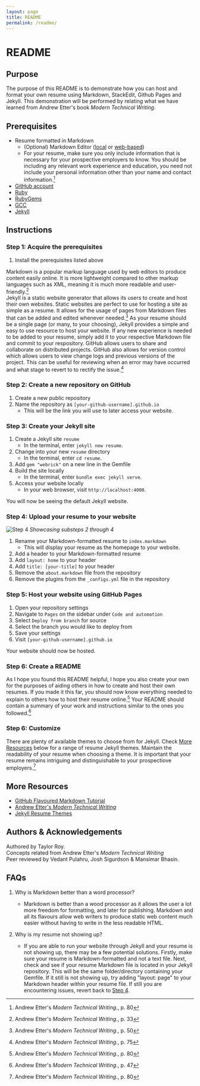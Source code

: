 ```yaml
---
layout: page
title: README
permalink: /readme/
---
```


# README

## Purpose

The purpose of this README is to demonstrate how you can host and format your own resume using Markdown, StackEdit, Github Pages and Jekyll. This demonstration will be performed by relating what we have learned from Andrew Etter's book *Modern Technical Writing*.

## Prerequisites

* Resume formatted in Markdown
  * (Optional) Markdown Editor ([local](https://typora.io/) or [web-based](https://stackedit.io))
  * For your resume, make sure you only include information that is necessary for your prospective employers to know. You should be including any relevant work experience and education, you need not include your personal information other than your name and contact information.[^1]
* [GitHub account](https://github.com/)
* [Ruby](https://www.ruby-lang.org/en/downloads/)
* [RubyGems](https://rubygems.org/pages/download)
* [GCC](https://gcc.gnu.org/install/)
* [Jekyll](https://jekyllrb.com/docs/installation/windows/)

## Instructions

### Step 1: Acquire the prerequisites

1. Install the prerequisites listed above

Markdown is a popular markup language used by web editors to produce content easily online. It is more lightweight compared to other markup languages such as XML, meaning it is much more readable and user-friendly.[^2]<br> 
Jekyll is a static website generator that allows its users to create and host their own websites. Static websites are perfect to use for hosting a site as simple as a resume. It allows for the usage of pages from Markdown files that can be added and edited whenever needed.[^3] As your resume should be a single page (or many, to your choosing), Jekyll provides a simple and easy to use resource to host your website. If any new experience is needed to be added to your resume, simply add it to your respective Markdown file and commit to your respository. 
GitHub allows users to share and collaborate on distributed projects. GitHub also allows for version control which allows users to view change logs and previous versions of the project. This can be useful for reviewing when an error may have occurred and what stage to revert to to rectify the issue.[^4]

### Step 2: Create a new repository on GitHub

1. Create a new public repository
2. Name the repository as `[your-github-username].github.io`
    * This will be the link you will use to later access your website.

### Step 3: Create your Jekyll site

1. Create a Jekyll site `resume`
    * In the terminal, enter `jekyll new resume`.
2. Change into your new `resume` directory
    *  In the terminal, enter `cd resume`.
3. Add `gem "webrick"` on a new line in the Gemfile
4. Build the site locally
    * In the terminal, enter `bundle exec jekyll serve`.
5. Access your website locally
    * In your web browser, visit `http://localhost:4000`.

You will now be seeing the default Jekyll website.

### Step 4: Upload your resume to your website

![Step 4](step4.gif)
*Showcasing substeps 2 through 4*

1. Rename your Markdown-formatted resume to `index.markdown`
    * This will display your resume as the homepage to your website.
2. Add a header to your Markdown-formatted resume
3. Add `layout: home` to your header
4. Add `title: [your-title]` to your header
5. Remove the `about.markdown` file from the repository
6. Remove the plugins from the `_configs.yml` file in the repository

### Step 5: Host your website using GitHub Pages

1. Open your repository settings
2. Navigate to `Pages` on the sidebar under `Code and automation`
3. Select `Deploy from branch` for source
4. Select the branch you would like to deploy from
5. Save your settings
6. Visit `[your-github-username].github.io`

Your website should now be hosted.

### Step 6: Create a README

As I hope you found this README helpful, I hope you also create your own for the purposes of aiding others in how to create and host their own resumes. If you made it this far, you should now know everything needed to explain to others how to host their resume online.[^1] Your README should contain a summary of your work and instructions similar to the ones you followed.[^5] 

### Step 6: Customize

There are plenty of available themes to choose from for Jekyll. Check [More Resources](#more-resources) below for a range of resume Jekyll themes. Maintain the readability of your resume when choosing a theme. It is important that your resume remains intriguing and distinguishable to your prospectiove employers.[^1] 

## More Resources

* [GitHub Flavoured Markdown Tutorial](https://github.github.com/gfm/)
* [Andrew Etter's *Modern Technical Writing*](https://www.amazon.ca/Modern-Technical-Writing-Introduction-Documentation-ebook/dp/B01A2QL9SS)
* [Jekyll Resume Themes](https://jekyllthemes.dev/tag/resume/)

## Authors & Acknowledgements

Authored by Taylor Roy. <br>
Concepts related from Andrew Etter's *Modern Technical Writing*<br>
Peer reviewed by Vedant Pulahru, Josh Sigurdson & Mansimar Bhasin.

## FAQs

1. Why is Markdown better than a word processor?
    * Markdown is better than a wood processor as it allows the user a lot more freedom for formatting, and later for publishing. Markdown and all its flavours allow web writers to produce static web content much easier without having to write in the less readable HTML. 

2. Why is my resume not showing up?
    * If you are able to run your website through Jekyll and your resume is not showing up, there may be a few potential solutions. Firstly, make sure your resume is Markdown-formatted and not a text file. Next, check and see if your resume Markdown file is located in your Jekyll repository. This will be the same folder/directory containing your Gemfile. If it still is not showing up, try adding "layout: page" to your Markdown header within your resume file. If still you are encountering issues, revert back to [Step 4](#step-4-upload-your-resume-to-your-website).

[^1]: Andrew Etter's *Modern Technical Writing*., p. 80
[^2]: Andrew Etter's *Modern Technical Writing*., p. 33
[^3]: Andrew Etter's *Modern Technical Writing*., p. 50
[^4]: Andrew Etter's *Modern Technical Writing*., p. 75
[^5]: Andrew Etter's *Modern Technical Writing*., p. 47